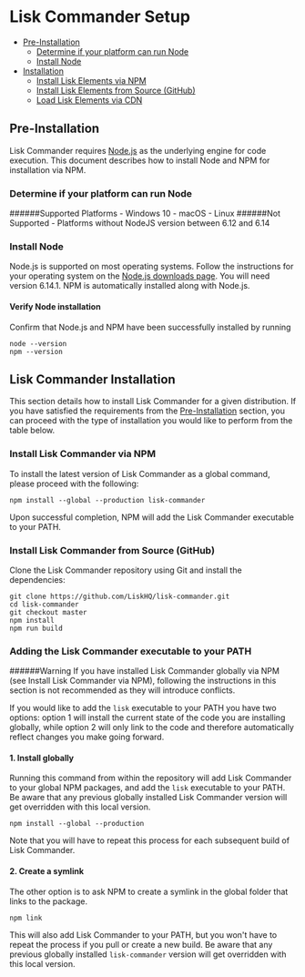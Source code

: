 # Lisk Commander Setup

- [Pre-Installation](/documentation/lisk-commander/setup#pre-installation)
  - [Determine if your platform can run Node](/documentation/lisk-commander/setup#determine-if-your-platform-can-run-node)
  - [Install Node](/documentation/lisk-commander/setup#install-node)
- [Installation](/documentation/lisk-commander/setup#installation)
  - [Install Lisk Elements via NPM](/documentation/lisk-commander/setup#install-node)
  - [Install Lisk Elements from Source (GitHub)](/documentation/lisk-commander/setup#install-node)
  - [Load Lisk Elements via CDN](/documentation/lisk-commander/setup#install-node)

## Pre-Installation

Lisk Commander requires [Node.js](https://nodejs.org/) as the underlying engine for code execution. This document describes how to install Node and NPM for installation via NPM.

### Determine if your platform can run Node

<boxsuccess markdown="1">
######Supported Platforms
- Windows 10
- macOS
- Linux
</boxsuccess>

<boxerror markdown="1">
######Not Supported
- Platforms without NodeJS version between 6.12 and 6.14
</boxerror>

### Install Node

Node.js is supported on most operating systems. Follow the instructions for your operating system on the [Node.js downloads page](https://nodejs.org/en/download/). You will need version 6.14.1. NPM is automatically installed along with Node.js.

#### Verify Node installation

Confirm that Node.js and NPM have been successfully installed by running

```shell
node --version
npm --version
```

## Lisk Commander Installation

This section details how to install Lisk Commander for a given distribution. If you have satisfied the requirements from the [Pre-Installation](/documentation/lisk-commander/setup#pre-installation) section, you can proceed with the type of installation you would like to perform from the table below.

### Install Lisk Commander via NPM

To install the latest version of Lisk Commander as a global command, please proceed with the following:

```shell
npm install --global --production lisk-commander
```

Upon successful completion, NPM will add the Lisk Commander executable to your PATH.

### Install Lisk Commander from Source (GitHub)

Clone the Lisk Commander repository using Git and install the dependencies:

```shell
git clone https://github.com/LiskHQ/lisk-commander.git
cd lisk-commander
git checkout master
npm install
npm run build
```

### Adding the Lisk Commander executable to your PATH

<boxwarning markdown="1">
######Warning
If you have installed Lisk Commander globally via NPM (see Install Lisk Commander via NPM), following the instructions in this section is not recommended as they will introduce conflicts.
</boxwarning>

If you would like to add the `lisk` executable to your PATH you have two options: option 1 will install the current state of the code you are installing globally, while option 2 will only link to the code and therefore automatically reflect changes you make going forward.

#### 1. Install globally

Running this command from within the repository will add Lisk Commander to your global NPM packages, and add the `lisk` executable to your PATH. Be aware that any previous globally installed Lisk Commander version will get overridden with this local version.

```shell
npm install --global --production
```

Note that you will have to repeat this process for each subsequent build of Lisk Commander.

#### 2. Create a symlink

The other option is to ask NPM to create a symlink in the global folder that links to the package.

```shell
npm link
```

This will also add Lisk Commander to your PATH, but you won't have to repeat the process if you pull or create a new build. Be aware that any previous globally installed `lisk-commander` version will get overridden with this local version.
